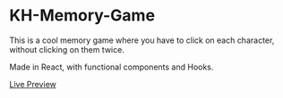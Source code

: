 # KH-Memory-Game

This is a cool memory game where you have to click on each character, without clicking on them twice.

Made in React, with functional components and Hooks.

[Live Preview](https://jalcyon.github.io/KH-Memory-Game/)